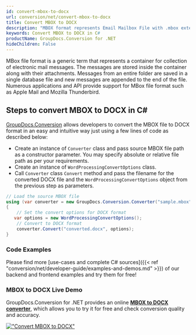 ```yaml
---
id: convert-mbox-to-docx
url: conversion/net/convert-mbox-to-docx
title: Convert MBOX to DOCX
description: "MBOX format represents Email Mailbox File with .mbox extension. Learn how to convert MBOX to DOCX file programmatically in C# language using GroupDocs.Conversion for .NET library."
keywords: Convert MBOX to DOCX in C#
productName: GroupDocs.Conversion for .NET
hideChildren: False
---
```


MBox file format is a generic term that represents a container for collection of electronic mail messages. The messages are stored inside the container along with their attachments. Messages from an entire folder are saved in a single database file and new messages are appended to the end of the file. Numerous applications and API provide support for MBox file format such as Apple Mail and Mozilla Thunderbird.

## Steps to convert MBOX to DOCX in C#

[GroupDocs.Conversion](https://products.groupdocs.com/conversion/net) allows developers to convert the MBOX file to DOCX format in an easy and intuitive way just using a few lines of code as described below:

* Create an instance of `Converter` class and pass source MBOX file path as a constructor parameter. You may specify absolute or relative file path as per your requirements. 
* Create an instance of `WordProcessingConvertOptions` class.
* Call `Converter` class `Convert` method and pass the filename for the converted DOCX file and the `WordProcessingConvertOptions` object from the previous step as parameters.

```csharp
// Load the source MBOX file
using (var converter = new GroupDocs.Conversion.Converter("sample.mbox"))
{
    // Set the convert options for DOCX format
   var options = new WordProcessingConvertOptions();
    // Convert to DOCX format
    converter.Convert("converted.docx", options);
}
```

### Code Examples

Please find more [use-cases and complete C# sources]({{< ref "conversion/net/developer-guide/examples-and-demos.md" >}}) of our backend and frontend examples and try them for free!

### MBOX to DOCX Live Demo

GroupDocs.Conversion for .NET provides an online [**MBOX to DOCX converter**](https://products.groupdocs.app/conversion/mbox-to-docx), which allows you to try it for free and check conversion quality and accuracy.

[!["Convert MBOX to DOCX"](conversion/net/images/convert-to-docx/convert-mbox-to-docx.png)](https://products.groupdocs.app/conversion/mbox-to-docx)